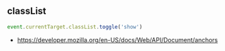

## classList

```js
event.currentTarget.classList.toggle('show')
```


* https://developer.mozilla.org/en-US/docs/Web/API/Document/anchors
